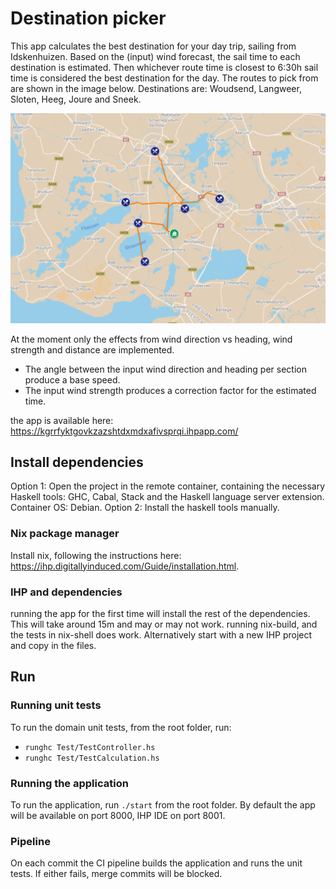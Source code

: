 # Destination picker

This app calculates the best destination for your day trip, sailing from Idskenhuizen. Based on the (input) wind forecast, the sail time to each destination is estimated. Then whichever route time is closest to 6:30h sail time is considered the best destination for the day.
The routes to pick from are shown in the image below. Destinations are: Woudsend, Langweer, Sloten, Heeg, Joure and Sneek. 

<img src="static/routeImages/Allroutes.png" />

At the moment only the effects from wind direction vs heading, wind strength and distance are implemented.
- The angle between the input wind direction and heading per section produce a base speed.
- The input wind strength produces a correction factor for the estimated time.


the app is available here: https://kgrrfyktgovkzazshtdxmdxafivsprqi.ihpapp.com/


## Install dependencies

Option 1: Open the project in the remote container, containing the necessary Haskell tools: GHC, Cabal, Stack and the Haskell language server extension. Container OS: Debian.
Option 2: Install the haskell tools manually.

### Nix package manager
Install nix, following the instructions here: https://ihp.digitallyinduced.com/Guide/installation.html.

### IHP and dependencies
running the app for the first time will install the rest of the dependencies. This will take around 15m and may or may not work.
running nix-build, and the tests in nix-shell does work.
Alternatively start with a new IHP project and copy in the files. 


## Run

### Running unit tests
To run the domain unit tests, from the root folder, run:
- `runghc Test/TestController.hs`
- `runghc Test/TestCalculation.hs`

### Running the application
To run the application, run `./start` from the root folder. 
By default the app will be available on port 8000, IHP IDE on port 8001.

### Pipeline
On each commit the CI pipeline builds the application and runs the unit tests. If either fails, merge commits will be blocked.